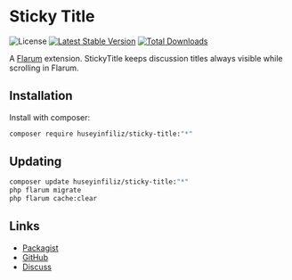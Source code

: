 # Sticky Title

![License](https://img.shields.io/badge/license-MIT-blue.svg) [![Latest Stable Version](https://img.shields.io/packagist/v/huseyinfiliz/sticky-title.svg)](https://packagist.org/packages/huseyinfiliz/sticky-title) [![Total Downloads](https://img.shields.io/packagist/dt/huseyinfiliz/sticky-title.svg)](https://packagist.org/packages/huseyinfiliz/sticky-title)

A [Flarum](https://flarum.org) extension. StickyTitle keeps discussion titles always visible while scrolling in Flarum.

## Installation

Install with composer:

```sh
composer require huseyinfiliz/sticky-title:"*"
```

## Updating

```sh
composer update huseyinfiliz/sticky-title:"*"
php flarum migrate
php flarum cache:clear
```

## Links

- [Packagist](https://packagist.org/packages/huseyinfiliz/sticky-title)
- [GitHub](https://github.com/huseyinfiliz/sticky-title)
- [Discuss](https://discuss.flarum.org/d/PUT_DISCUSS_SLUG_HERE)
